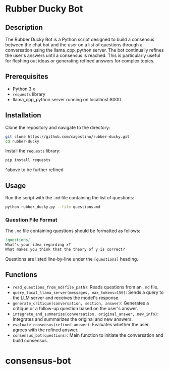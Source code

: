 # Rubber Ducky Bot

## Description
The Rubber Ducky Bot is a Python script designed to build a consensus between the chat bot and the user on a list of questions through a conversation using the llama_cpp_python server. The bot continually refines the user's answers until a consensus is reached. This is particularly useful for fleshing out ideas or generating refined answers for complex topics.

## Prerequisites

- Python 3.x
- `requests` library
- llama_cpp_python server running on localhost:8000

## Installation
Clone the repository and navigate to the directory:
```bash
git clone https://github.com/cagostino/rubber-ducky.git
cd rubber-ducky
```

Install the `requests` library:
```bash
pip install requests
```
^above to be further refined

## Usage
Run the script with the `.md` file containing the list of questions:

```bash
python rubber_ducky.py --file questions.md
```

### Question File Format
The `.md` file containing questions should be formatted as follows:

```markdown
[questions]
What's your idea regarding x?
What makes you think that the theory of y is correct?
```

Questions are listed line-by-line under the `[questions]` heading.

## Functions
- `read_questions_from_md(file_path)`: Reads questions from an `.md` file.
- `query_local_llama_server(messages, max_tokens=150)`: Sends a query to the LLM server and receives the model's response.
- `generate_critique(conversation, section, answer)`: Generates a critique or a follow-up question based on the user's answer.
- `integrate_and_summarize(conversation, original_answer, new_info)`: Integrates and summarizes the original and new answers.
- `evaluate_consensus(refined_answer)`: Evaluates whether the user agrees with the refined answer.
- `consensus_bot(questions)`: Main function to initiate the conversation and build consensus.
# consensus-bot
